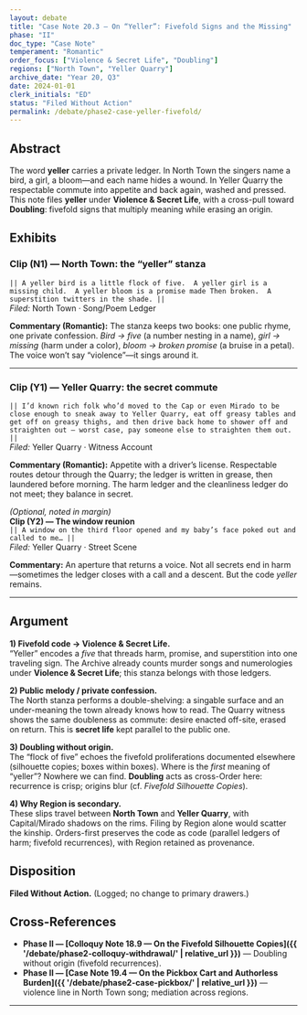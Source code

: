 ```yaml
---
layout: debate
title: "Case Note 20.3 — On “Yeller”: Fivefold Signs and the Missing"
phase: "II"
doc_type: "Case Note"
temperament: "Romantic"
order_focus: ["Violence & Secret Life", "Doubling"]
regions: ["North Town", "Yeller Quarry"]
archive_date: "Year 20, Q3"
date: 2024-01-01
clerk_initials: "ED"
status: "Filed Without Action"
permalink: /debate/phase2-case-yeller-fivefold/
---
```


## Abstract
The word **yeller** carries a private ledger. In North Town the singers name a bird, a girl, a bloom—and each name hides a wound. In Yeller Quarry the respectable commute into appetite and back again, washed and pressed. This note files **yeller** under **Violence & Secret Life**, with a cross-pull toward **Doubling**: fivefold signs that multiply meaning while erasing an origin.

## Exhibits

### Clip (N1) — North Town: the “yeller” stanza
`|| A yeller bird is a little flock of five. 
A yeller girl is a missing child. 
A yeller bloom is a promise made
Then broken. 
A superstition twitters in the shade. ||`  
*Filed:* North Town · Song/Poem Ledger

**Commentary (Romantic):** The stanza keeps two books: one public rhyme, one private confession. *Bird → five* (a number nesting in a name), *girl → missing* (harm under a color), *bloom → broken promise* (a bruise in a petal). The voice won’t say “violence”—it sings around it.

---

### Clip (Y1) — Yeller Quarry: the secret commute
`|| I’d known rich folk who’d moved to the Cap or even Mirado to be close enough to sneak away to Yeller Quarry, eat off greasy tables and get off on greasy thighs, and then drive back home to shower off and straighten out — worst case, pay someone else to straighten them out. ||`  
*Filed:* Yeller Quarry · Witness Account

**Commentary (Romantic):** Appetite with a driver’s license. Respectable routes detour through the Quarry; the ledger is written in grease, then laundered before morning. The harm ledger and the cleanliness ledger do not meet; they balance in secret.

*(Optional, noted in margin)*  
**Clip (Y2) — The window reunion**  
`|| A window on the third floor opened and my baby’s face poked out and called to me… ||`  
*Filed:* Yeller Quarry · Street Scene

**Commentary:** An aperture that returns a voice. Not all secrets end in harm—sometimes the ledger closes with a call and a descent. But the code *yeller* remains.

---

## Argument

**1) Fivefold code → Violence & Secret Life.**  
“Yeller” encodes a *five* that threads harm, promise, and superstition into one traveling sign. The Archive already counts murder songs and numerologies under **Violence & Secret Life**; this stanza belongs with those ledgers.

**2) Public melody / private confession.**  
The North stanza performs a double-shelving: a singable surface and an under-meaning the town already knows how to read. The Quarry witness shows the same doubleness as commute: desire enacted off-site, erased on return. This is **secret life** kept parallel to the public one.

**3) Doubling without origin.**  
The “flock of five” echoes the fivefold proliferations documented elsewhere (silhouette copies; boxes within boxes). Where is the *first* meaning of “yeller”? Nowhere we can find. **Doubling** acts as cross-Order here: recurrence is crisp; origins blur (cf. *Fivefold Silhouette Copies*).

**4) Why Region is secondary.**  
These slips travel between **North Town** and **Yeller Quarry**, with Capital/Mirado shadows on the rims. Filing by Region alone would scatter the kinship. Orders-first preserves the code as code (parallel ledgers of harm; fivefold recurrences), with Region retained as provenance.

## Disposition
**Filed Without Action.** (Logged; no change to primary drawers.)

## Cross-References
- **Phase II — [Colloquy Note 18.9 — On the Fivefold Silhouette Copies]({{ '/debate/phase2-colloquy-withdrawal/' | relative_url }})** — Doubling without origin (fivefold recurrences).  
- **Phase II — [Case Note 19.4 — On the Pickbox Cart and Authorless Burden]({{ '/debate/phase2-case-pickbox/' | relative_url }})** — violence line in North Town song; mediation across regions.

---

<!--
Sources (for editor review; not rendered):

- North Town stanza “A yeller bird… five… missing child…” 
- Quarry witness “rich folk… greasy tables… greasy thighs…” 
- Quarry window reunion line 
- Orders definition — Violence & Secret Life (murder songs; numerologies) 
- Fivefold / Doubling cross-ref (silhouette copies doc) 
- Pickbox cart case (North Town murder song; mediation across regions) 
-->
